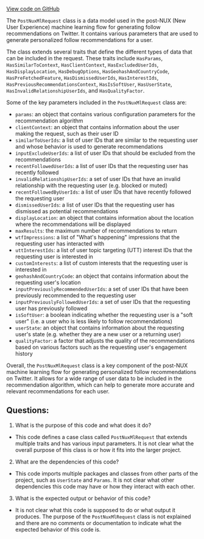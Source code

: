 [View code on GitHub](https://github.com/misbahsy/the-algorithm/follow-recommendations-service/server/src/main/scala/com/twitter/follow_recommendations/flows/post_nux_ml/PostNuxMlRequest.scala)

The `PostNuxMlRequest` class is a data model used in the post-NUX (New User Experience) machine learning flow for generating follow recommendations on Twitter. It contains various parameters that are used to generate personalized follow recommendations for a user. 

The class extends several traits that define the different types of data that can be included in the request. These traits include `HasParams`, `HasSimilarToContext`, `HasClientContext`, `HasExcludedUserIds`, `HasDisplayLocation`, `HasDebugOptions`, `HasGeohashAndCountryCode`, `HasPreFetchedFeature`, `HasDismissedUserIds`, `HasInterestIds`, `HasPreviousRecommendationsContext`, `HasIsSoftUser`, `HasUserState`, `HasInvalidRelationshipUserIds`, and `HasQualityFactor`. 

Some of the key parameters included in the `PostNuxMlRequest` class are:
- `params`: an object that contains various configuration parameters for the recommendation algorithm
- `clientContext`: an object that contains information about the user making the request, such as their user ID
- `similarToUserIds`: a list of user IDs that are similar to the requesting user and whose behavior is used to generate recommendations
- `inputExcludeUserIds`: a list of user IDs that should be excluded from the recommendations
- `recentFollowedUserIds`: a list of user IDs that the requesting user has recently followed
- `invalidRelationshipUserIds`: a set of user IDs that have an invalid relationship with the requesting user (e.g. blocked or muted)
- `recentFollowedByUserIds`: a list of user IDs that have recently followed the requesting user
- `dismissedUserIds`: a list of user IDs that the requesting user has dismissed as potential recommendations
- `displayLocation`: an object that contains information about the location where the recommendations will be displayed
- `maxResults`: the maximum number of recommendations to return
- `wtfImpressions`: a list of "What's happening" impressions that the requesting user has interacted with
- `uttInterestIds`: a list of user topic targeting (UTT) interest IDs that the requesting user is interested in
- `customInterests`: a list of custom interests that the requesting user is interested in
- `geohashAndCountryCode`: an object that contains information about the requesting user's location
- `inputPreviouslyRecommendedUserIds`: a set of user IDs that have been previously recommended to the requesting user
- `inputPreviouslyFollowedUserIds`: a set of user IDs that the requesting user has previously followed
- `isSoftUser`: a boolean indicating whether the requesting user is a "soft user" (i.e. a user who is less likely to follow recommendations)
- `userState`: an object that contains information about the requesting user's state (e.g. whether they are a new user or a returning user)
- `qualityFactor`: a factor that adjusts the quality of the recommendations based on various factors such as the requesting user's engagement history

Overall, the `PostNuxMlRequest` class is a key component of the post-NUX machine learning flow for generating personalized follow recommendations on Twitter. It allows for a wide range of user data to be included in the recommendation algorithm, which can help to generate more accurate and relevant recommendations for each user.
## Questions: 
 1. What is the purpose of this code and what does it do?
- This code defines a case class called `PostNuxMlRequest` that extends multiple traits and has various input parameters. It is not clear what the overall purpose of this class is or how it fits into the larger project.

2. What are the dependencies of this code?
- This code imports multiple packages and classes from other parts of the project, such as `UserState` and `Params`. It is not clear what other dependencies this code may have or how they interact with each other.

3. What is the expected output or behavior of this code?
- It is not clear what this code is supposed to do or what output it produces. The purpose of the `PostNuxMlRequest` class is not explained and there are no comments or documentation to indicate what the expected behavior of this code is.